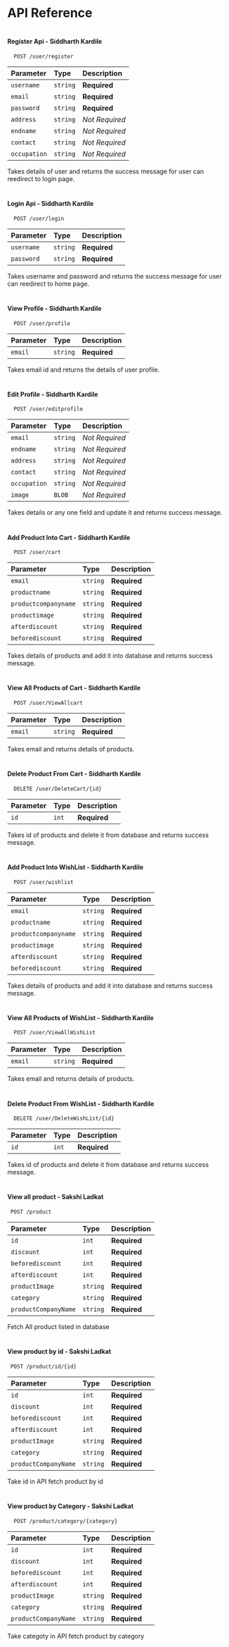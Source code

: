 
# API Reference


#

#### Register Api - Siddharth Kardile

```http
  POST /user/register
```

| Parameter | Type     | Description                |
| :-------- | :------- | :------------------------- |
| `username` | `string` | **Required** |
| `email` | `string` | **Required** |
| `password` | `string` | **Required** |
| `address` | `string` | *Not Required*  |
| `endname` | `string` | *Not Required* |
| `contact` | `string` | *Not Required* |
| `occupation` | `string` | *Not Required* |


Takes details of user and returns the success message for user can reedirect to login page.

#
 
#### Login Api - Siddharth Kardile

```http
  POST /user/login
```

| Parameter | Type     | Description                |
| :-------- | :------- | :------------------------- |
| `username` | `string` | **Required** |
| `password` | `string` | **Required** |


Takes username and password and returns the success message for user can reedirect to home page.

#

#### View Profile - Siddharth Kardile

```http
  POST /user/profile
```

| Parameter | Type     | Description                       |
| :-------- | :------- | :-------------------------------- |
| `email`      | `string` | **Required** |


Takes email id and returns the details of user profile.

#

#### Edit Profile - Siddharth Kardile

```http
  POST /user/editprofile
```

| Parameter | Type     | Description                       |
| :-------- | :------- | :-------------------------------- |
| `email` | `string` | *Not Required*  |
| `endname` | `string` | *Not Required* |
| `address` | `string` | *Not Required*  |
| `contact` | `string` | *Not Required* |
| `occupation` | `string` | *Not Required* |
| `image` | `BLOB` | *Not Required* |


Takes details or any one field and update it and returns success message.


#

#### Add Product Into Cart - Siddharth Kardile

```http
  POST /user/cart
```

| Parameter | Type     | Description                       |
| :-------- | :------- | :-------------------------------- |
| `email` | `string` |  **Required**  |
| `productname` | `string` | **Required**  |
| `productcompanyname` | `string` |  **Required**   |
| `productimage` | `string` |  **Required**  |
| `afterdiscount` | `string` |  **Required**  |
| `beforediscount` | `string` |  **Required** |

Takes details of products and add it into database and returns success message.

#

#### View All Products of Cart - Siddharth Kardile 

```http
  POST /user/ViewAllcart
```

| Parameter | Type     | Description                       |
| :-------- | :------- | :-------------------------------- |
| `email` | `string` |  **Required**  |

Takes email and returns details of products.

#

#### Delete Product From Cart - Siddharth Kardile

```http
  DELETE /user/DeleteCart/{id}
```

| Parameter | Type     | Description                       |
| :-------- | :------- | :-------------------------------- |
| `id` | `int` |  **Required**  |

Takes id of products and delete it from database and returns success message.


#

#### Add Product Into WishList - Siddharth Kardile

```http
  POST /user/wishlist
```

| Parameter | Type     | Description                       |
| :-------- | :------- | :-------------------------------- |
| `email` | `string` |  **Required**  |
| `productname` | `string` | **Required**  |
| `productcompanyname` | `string` |  **Required**   |
| `productimage` | `string` |  **Required**  |
| `afterdiscount` | `string` |  **Required**  |
| `beforediscount` | `string` |  **Required** |

Takes details of products and add it into database and returns success message.

#

#### View All Products of WishList - Siddharth Kardile

```http
  POST /user/ViewAllWishList
```

| Parameter | Type     | Description                       |
| :-------- | :------- | :-------------------------------- |
| `email` | `string` |  **Required**  |

Takes email and returns details of products.

#

#### Delete Product From WishList - Siddharth Kardile

```http
  DELETE /user/DeleteWishList/{id}
```

| Parameter | Type     | Description                       |
| :-------- | :------- | :-------------------------------- |
| `id` | `int` |  **Required**  |

Takes id of products and delete it from database and returns success message.

#

#
#### View all product - Sakshi Ladkat 

```http
 POST /product
```

| Parameter | Type     | Description                |
| :-------- | :------- | :------------------------- |
| `id` | `int` | **Required** |
|`discount`|`int`|**Required**|
|`beforediscount`|`int`|**Required**|
|`afterdiscount`|`int`|**Required**|
|`productImage`|`string`|**Required**|
|`category`|`string`|**Required**|
|`productCompanyName`|`string`|**Required**|

Fetch All product listed in database
#

#
#### View product by id  - Sakshi Ladkat 

```http
 POST /product/id/{id}
```
| Parameter | Type     | Description                |
| :-------- | :------- | :------------------------- |
| `id` | `int` | **Required** |
|`discount`|`int`|**Required**|
|`beforediscount`|`int`|**Required**|
|`afterdiscount`|`int`|**Required**|
|`productImage`|`string`|**Required**|
|`category`|`string`|**Required**|
|`productCompanyName`|`string`|**Required**|

Take id in API fetch product by id
#

#
#### View product by Category  - Sakshi Ladkat 

```http
  POST /product/category/{category}
```
| Parameter | Type     | Description                |
| :-------- | :------- | :------------------------- |
| `id` | `int` | **Required** |
|`discount`|`int`|**Required**|
|`beforediscount`|`int`|**Required**|
|`afterdiscount`|`int`|**Required**|
|`productImage`|`string`|**Required**|
|`category`|`string`|**Required**|
|`productCompanyName`|`string`|**Required**|

Take categoty in API fetch product by category
#

